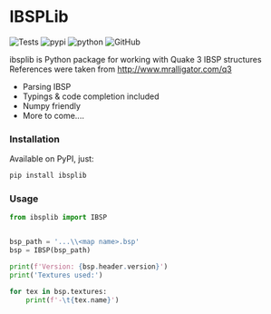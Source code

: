 # IBSPLib
![Tests](https://github.com/Mix-Anik/ibsplib/actions/workflows/test.yml/badge.svg)
![pypi](https://img.shields.io/pypi/v/ibsplib.svg)
![python](https://img.shields.io/pypi/pyversions/ibsplib.svg)
![GitHub](https://img.shields.io/github/license/Mix-Anik/ibsplib)

ibsplib is Python package for working with Quake 3 IBSP structures  
References were taken from http://www.mralligator.com/q3

- Parsing IBSP
- Typings & code completion included
- Numpy friendly
- More to come....

### Installation
Available on PyPI, just:
```sh
pip install ibsplib
```

### Usage
```py
from ibsplib import IBSP


bsp_path = '...\\<map name>.bsp'
bsp = IBSP(bsp_path)

print(f'Version: {bsp.header.version}')
print('Textures used:')

for tex in bsp.textures:
    print(f'-\t{tex.name}')
```
